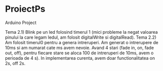 # ProiectPs
Arduino Project

Tema 2.1) Blink pe un led folosind timerul 1 (mici probleme la negat valoarea pinului la care legam ledul, am folosit digitalWrite si digitalRead).
Tema 2.2) Am folosit timerul0 pentru a genera intreruperi. Am generat o intrerupere de 10ms si am numarat cate ms avem nevoie. Avand 4 stari (fade in, on, fade out, off), pentru fiecare stare se aloca 100 de intreruperi de 10ms, avem o perioada de 4 s).
In implementarea curenta, avem doar functionalitatea on 2s, off 2s.

